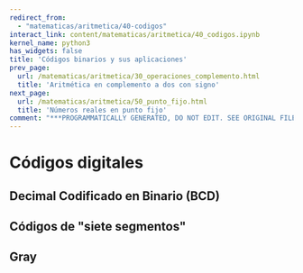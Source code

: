 ```yaml
---
redirect_from:
  - "matematicas/aritmetica/40-codigos"
interact_link: content/matematicas/aritmetica/40_codigos.ipynb
kernel_name: python3
has_widgets: false
title: 'Códigos binarios y sus aplicaciones'
prev_page:
  url: /matematicas/aritmetica/30_operaciones_complemento.html
  title: 'Aritmética en complemento a dos con signo'
next_page:
  url: /matematicas/aritmetica/50_punto_fijo.html
  title: 'Números reales en punto fijo'
comment: "***PROGRAMMATICALLY GENERATED, DO NOT EDIT. SEE ORIGINAL FILES IN /content***"
---
```

# **Códigos digitales**



## Decimal Codificado en Binario (BCD)



## Códigos de "siete segmentos"



## Gray

